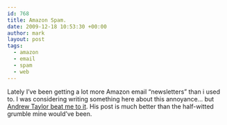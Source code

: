 ```yaml
---
id: 768
title: Amazon Spam.
date: 2009-12-18 10:53:30 +00:00
author: mark
layout: post
tags:
  - amazon
  - email
  - spam
  - web
---
```

Lately I&#8217;ve been getting a lot more Amazon email &#8220;newsletters&#8221; than i used to. I was considering writing something here about this annoyance&#8230; but [Andrew Taylor beat me to it](http://www.apathysketchpad.com/blog/2009/12/15/essentially-i-am-now-being-stalked-by-a-shop/). His post is much better than the half-witted grumble mine would&#8217;ve been.